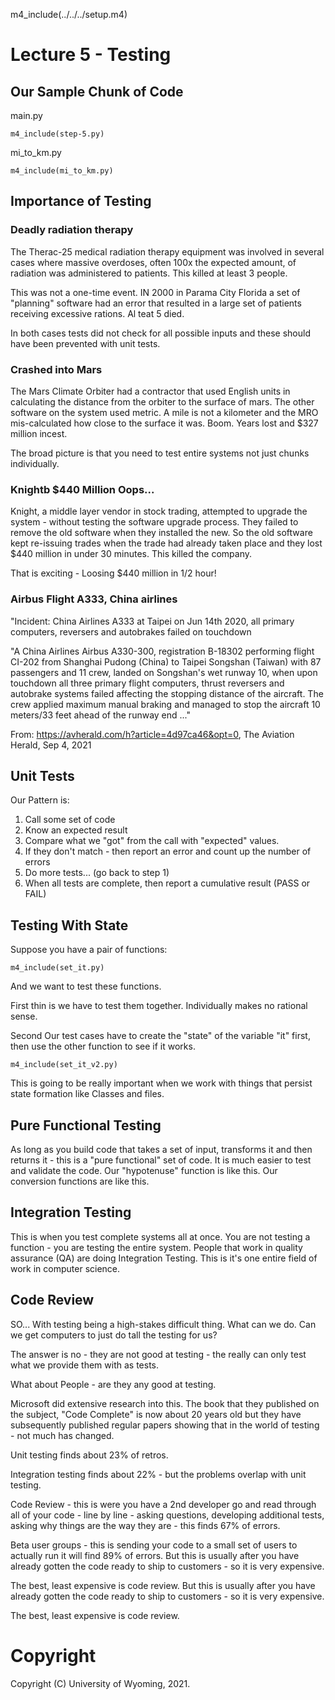 
m4_include(../../../setup.m4)

# Lecture 5 - Testing

## Our Sample Chunk of Code

main.py
```
m4_include(step-5.py)
```

mi_to_km.py
```
m4_include(mi_to_km.py)
```

## Importance of Testing


### Deadly radiation therapy

The Therac-25 medical radiation therapy equipment was involved in
several cases where massive overdoses, often 100x the expected amount, of radiation was administered
to patients.  This killed at least 3 people.

This was not a one-time event.  IN 2000 in Parama City Florida
a set of "planning" software had an error that resulted in
a large set of patients receiving excessive rations.
Al teat 5 died.

In both cases tests did not check for all possible inputs 
and these should have been prevented with unit tests.

### Crashed into Mars

The Mars Climate Orbiter had a contractor that used English
units in calculating the distance from the orbiter to
the surface of mars.  The other software on the system
used metric.  A mile is not a kilometer and the MRO
mis-calculated how close to the surface it was.  Boom.
Years lost and $327 million incest.

The broad picture is that you need to test entire systems
not just chunks individually.

### Knightb $440 Million Oops... 

Knight, a middle layer vendor in stock trading, attempted to
upgrade the system - without testing the software upgrade
process.  They failed to remove the old software when they
installed the new.  So the old software kept re-issuing trades
when the trade had already taken place and they lost $440
million in under 30 minutes.   This killed the company.

That is exciting - Loosing $440 million in 1/2 hour!


### Airbus Flight A333, China airlines


"Incident: China Airlines A333 at Taipei on Jun 14th 2020, all primary computers, reversers and autobrakes failed on touchdown

"A China Airlines Airbus A330-300, registration B-18302 performing
flight CI-202 from Shanghai Pudong (China) to Taipei Songshan
(Taiwan) with 87 passengers and 11 crew, landed on Songshan's wet
runway 10, when upon touchdown all three primary flight computers,
thrust reversers and autobrake systems failed affecting the stopping
distance of the aircraft. The crew applied maximum manual braking
and managed to stop the aircraft 10 meters/33 feet ahead of the
runway end ..."

From: https://avherald.com/h?article=4d97ca46&opt=0, The Aviation Herald, Sep 4, 2021


## Unit Tests

Our Pattern is:

1. Call some set of code
2. Know an expected result
3. Compare what we "got" from the call with "expected" values.
4. If they don't match - then report an error and count up the number of errors
5. Do more tests... (go back to step 1)
6. When all tests are complete, then report a cumulative result (PASS or FAIL)



## Testing With State

Suppose you have a pair of functions:

```
m4_include(set_it.py)
```

And we want to test these functions.

First thin is we have to test them together.  Individually makes no rational
sense.

Second Our test cases have to create the "state" of the variable "it"
first, then use the other function to see if it works.

```
m4_include(set_it_v2.py)
```

This is going to be really important when we work with things that persist
state formation like Classes and files.

## Pure Functional Testing

As long as you build code that takes a set of input, transforms it
and then returns it - this is a "pure functional" set of code.   It is
much easier to test and validate the code.   Our "hypotenuse" function
is like this.  Our conversion functions are like this.

## Integration Testing

This is when you test complete systems all at once.  You are not testing
a function - you are testing the entire system.  People that work in
quality assurance (QA) are doing Integration Testing.   This is it's one
entire field of work in computer science.

## Code Review

SO... With testing being a high-stakes difficult thing.  What can we
do.   Can we get computers to just do tall the testing for us?

The answer is no - they are not good at testing - the really can only
test what we provide them with as tests.

What about People - are they any good at testing.

Microsoft did extensive research into this.  The book that they
published on the subject, "Code Complete" is now about 20 years old
but they have subsequently published regular papers showing that
in the world of testing - not much has changed.

Unit testing finds about 23% of retros.

Integration testing finds about 22% - but the problems overlap with unit testing.

Code Review - this is were you have a 2nd developer go and read through all of your code - line by line - asking questions,
developing additional tests, asking why things are the way they are - this finds 67% of errors.

Beta user groups - this is sending your code to a small set of users to actually run it will find 89% of errors.
But this is usually after you have already gotten the code ready to ship to customers - so it is very expensive.

The best, least expensive is code review.
But this is usually after you have already gotten the code ready to ship to customers - so it is very expensive.

The best, least expensive is code review.







# Copyright

Copyright (C) University of Wyoming, 2021.


